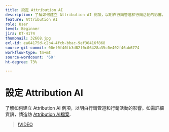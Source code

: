 ```yaml
---
title: 設定 Attribution AI
description: 了解如何建立 Attribution AI 例項，以明白行銷管道和行銷活動的影響。
feature: Attribution AI
role: User
level: Beginner
jira: KT-4174
thumbnail: 32668.jpg
exl-id: ea64175d-c2b4-4fcb-bbac-9ef30416f868
source-git-commit: 00ef0f40fb3d82f0c06428a35c0e402f46ab6774
workflow-type: tm+mt
source-wordcount: '60'
ht-degree: 73%

---
```


# 設定 Attribution AI

了解如何建立 Attribution AI 例項，以明白行銷管道和行銷活動的影響。如需詳細資訊，請造訪 [Attribution AI檔案](https://experienceleague.adobe.com/docs/experience-platform/intelligent-services/attribution-ai/overview.html).

>[!VIDEO](https://video.tv.adobe.com/v/32668?learn=on)
